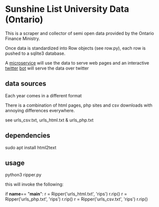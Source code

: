 # Sunshine List University Data (Ontario)

This is a scraper and collector of semi open data provided by the Ontario Finance Ministry.

Once data is standardized into Row objects (see row.py), each row is pushed to a sqlite3 database.

A [microservice](https://github.com/openciti/sunshinemicroservice) will use the data to serve web pages and an interactive [twitter](https://github.com/openciti/sunshinelistbot) [bot](https://twitter.com/MyProfMakes) will serve the data over twitter

## data sources

Each year comes in a different format

There is a combination of html pages, php sites and csv downloads with annoying differences everywhere.

see urls_csv.txt, urls_html.txt & urls_php.txt 

## dependencies

sudo apt install html2text

## usage

python3 ripper.py 

this will invoke the following:

if __name__== "__main__":
  r = Ripper('urls_html.txt', 'rips')
  r.rip()
  r = Ripper('urls_php.txt', 'rips')
  r.rip()
  r = Ripper('urls_csv.txt', 'rips')
  r.rip()  
